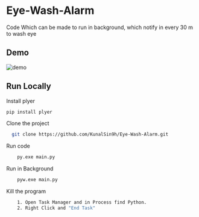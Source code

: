 # Eye-Wash-Alarm
Code Which can be made to run in background, which notify in every 30 m to wash eye

## Demo
![demo](https://user-images.githubusercontent.com/82411321/154313095-c0eceb7b-433b-4712-9da3-abfa875cbae2.png)

## Run Locally

Install plyer

```bash
pip install plyer
```

Clone the project

```bash
  git clone https://github.com/KunalSin9h/Eye-Wash-Alarm.git
```

Run code

```bash
    py.exe main.py
```

Run in Background

```bash
    pyw.exe main.py
```


Kill the program

```bash
    1. Open Task Manager and in Process find Python.
    2. Right Click and "End Task"
```
